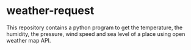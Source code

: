 # weather-request
This repository contains a python program to get the temperature, the humidity, the pressure, wind speed and sea level of a place using open weather map API.
